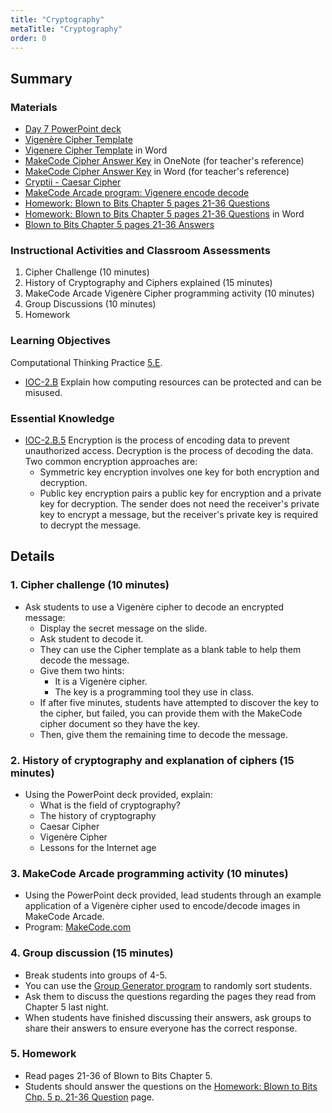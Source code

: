 ```yaml
---
title: "Cryptography"
metaTitle: "Cryptography"
order: 0
---
```


## Summary

### Materials  

* [Day 7 PowerPoint deck]()
* [Vigenère Cipher Template]()
* [Vigenere Cipher Template]() in Word
* [MakeCode Cipher Answer Key]() in OneNote (for teacher's reference)
* [MakeCode Cipher Answer Key]() in Word (for teacher's reference)
* [Cryptii - Caesar Cipher]()
* [MakeCode Arcade program: Vigenere encode decode]()
* [Homework: Blown to Bits Chapter 5 pages 21-36 Questions]()
* [Homework: Blown to Bits Chapter 5 pages 21-36 Questions]() in Word
* [Blown to Bits Chapter 5 pages 21-36 Answers]()

### Instructional Activities and Classroom Assessments 

1. Cipher Challenge (10 minutes)
2. History of Cryptography and Ciphers explained (15 minutes)
3. MakeCode Arcade Vigenère Cipher programming activity (10 minutes)
4. Group Discussions (10 minutes)
5. Homework

### Learning Objectives 

Computational Thinking Practice [5.E](https://apcentral.collegeboard.org/pdf/ap-computer-science-principles-course-and-exam-description.pdf#page=23).
* [IOC-2.B](https://apcentral.collegeboard.org/pdf/ap-computer-science-principles-course-and-exam-description.pdf#page=130) Explain how computing resources can be protected and can be misused.

### Essential Knowledge 

* [IOC-2.B.5](https://apcentral.collegeboard.org/pdf/ap-computer-science-principles-course-and-exam-description.pdf#page=130) Encryption is the process of encoding data to prevent unauthorized access. Decryption is the process of decoding the data. Two common encryption approaches are:
    * Symmetric key encryption involves one key for both encryption and decryption.
    * Public key encryption pairs a public key for encryption and a private key for decryption. The sender does not need the receiver's private key to encrypt a message, but the receiver's private key is required to decrypt the message.

## Details

### 1. Cipher challenge (10 minutes)

* Ask students to use a Vigenère cipher to decode an encrypted message:
    * Display the secret message on the slide.
    * Ask student to decode it.
    * They can use the Cipher template as a blank table to help them decode the message.
    * Give them two hints:
        * It is a Vigenère cipher.
        * The key is a programming tool they use in class.
    * If after five minutes, students have attempted to discover the key to the cipher, but failed, you can provide them with the MakeCode cipher document so they have the key.
    * Then, give them the remaining time to decode the message.

### 2. History of cryptography and explanation of ciphers (15 minutes)

* Using the PowerPoint deck provided, explain:
    * What is the field of cryptography?
    * The history of cryptography
    * Caesar Cipher
    * Vigenère Cipher
    * Lessons for the Internet age

### 3. MakeCode Arcade programming activity (10 minutes)

* Using the PowerPoint deck provided, lead students through an example application of a Vigenère cipher used to encode/decode images in MakeCode Arcade.
* Program: [MakeCode.com](https://arcade.makecode.com/87951-72279-92245-16991)

### 4. Group discussion (15 minutes)

* Break students into groups of 4-5.
* You can use the [Group Generator program](https://arcade.makecode.com/31859-57060-41272-95490) to randomly sort students.
* Ask them to discuss the questions regarding the pages they read from Chapter 5 last night.
* When students have finished discussing their answers, ask groups to share their answers to ensure everyone has the correct response.

### 5. Homework

* Read pages 21-36 of Blown to Bits Chapter 5.
* Students should answer the questions on the [Homework: Blown to Bits Chp. 5 p. 21-36 Question]() page.